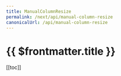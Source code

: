 ```yaml
---
title: ManualColumnResize
permalink: /next/api/manual-column-resize
canonicalUrl: /api/manual-column-resize
---
```


# {{ $frontmatter.title }}

[[toc]]
